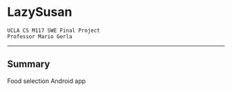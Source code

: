 LazySusan
=================================================
    UCLA CS M117 SWE Final Project
    Professor Mario Gerla
-------------------------------------------------

Summary
---------------
Food selection Android app
